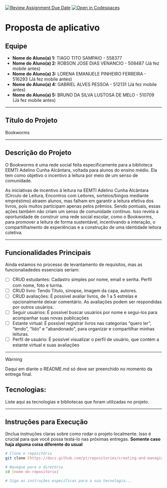 [![Review Assignment Due Date](https://classroom.github.com/assets/deadline-readme-button-22041afd0340ce965d47ae6ef1cefeee28c7c493a6346c4f15d667ab976d596c.svg)](https://classroom.github.com/a/AR7CADm8)
[![Open in Codespaces](https://classroom.github.com/assets/launch-codespace-2972f46106e565e64193e422d61a12cf1da4916b45550586e14ef0a7c637dd04.svg)](https://classroom.github.com/open-in-codespaces?assignment_repo_id=20972689)
# Proposta de aplicativo

## Equipe
* **Nome do Aluno(a) 1:** TIAGO TITO SAMPAIO - 558377
* **Nome do Aluno(a) 2:** ROBSON JOSE DIAS VENANCIO - 508487 (Já fez mobile antes)
* **Nome do Aluno(a) 3:** LORENA EMANUELE PINHEIRO FERREIRA - 516293 (Já fez mobile antes)
* **Nome do Aluno(a) 4:** GABRIEL ALVES PESSOA - 512131 (Já fez mobile antes)
* **Nome do Aluno(a) 5:** BRUNO DA SILVA LUSTOSA DE MELO - 510709 (Já fez mobile antes)


---

## Título do Projeto
Bookworms

---


## Descrição do Projeto
O Bookworms é uma rede social feita especificamente para a biblioteca EEMTI Adelino Cunha Alcântara, voltada para alunos do ensino médio. Ela tem como objetivo o incentivo à leitura por meio de um senso de comunidade.

As iniciativas de incentivo à leitura na EEMTI Adelino Cunha Alcântara (Círculo de Leitura, Encontros com Leitores, sorteios/bingos mediante empréstimo) atraem alunos, mas falham em garantir a leitura efetiva dos livros, pois muitos participam apenas pelos prêmios. Sendo pontuais, essas ações também não criam um senso de comunidade contínuo. Isso revela a oportunidade de construir uma rede social escolar, como o Bookworms, para promover a leitura de forma sustentável, incentivando a interação, o compartilhamento de experiências e a construção de uma identidade leitora coletiva.

---

## Funcionalidades Principais
Ainda estamos no processo de levantamento de requisitos, mas as funcionaliadedes essenciais seriam: 

- [ ] CRUD estudantes: Cadastro simples por nome, email e senha. Perfil com nome, foto e turma.
- [ ] CRUD livro: Tendo Título, sinopse, imagem da capa, autores.
- [ ] CRUD avaliações: É possível avaliar livros, de 1 a 5 estrelas e opcionalmente deixar comentário. As avaliações podem ser respondidas por outros usuários.
- [ ] Seguir usuários: É possível buscar usuários por nome e segui-los para acompanhar suas novas publicações
- [ ] Estante virtual: É possível registrar livros nas categorias “quero ler”, “lendo”, “lido” e "abandonado", para organizar e compartilhar minhas leituras.
- [ ] Perfil de usuário: É possível visualizar o perfil de usuário, que contém a estante virtual e suas avaliações

---

> [!WARNING]
> Daqui em diante o README.md só deve ser preenchido no momento da entrega final.

##  Tecnologias: 
Liste aqui as tecnologias e bibliotecas que foram utilizadas no projeto.

---

## Instruções para Execução
[Inclua instruções claras sobre como rodar o projeto localmente. Isso é crucial para que você possa testá-lo nas próximas entregas. **Somente caso haja alguma coisa diferente do usual**

```bash
# Clone o repositório
git clone [https://docs.github.com/pt/repositories/creating-and-managing-repositories/about-repositories](https://docs.github.com/pt/repositories/creating-and-managing-repositories/about-repositories)

# Navegue para o diretório
cd [nome-do-repositorio]

# Siga as instruções específicas para a sua tecnologia...